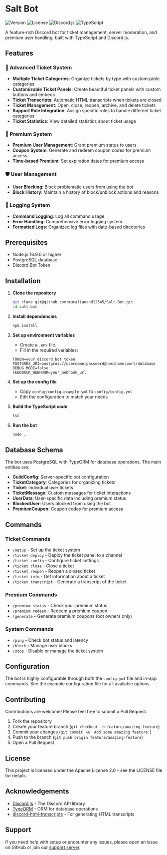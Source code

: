 # Salt Bot

![Version](https://img.shields.io/badge/version-1.2.7-blue)
![License](https://img.shields.io/badge/license-Apache%202.0-green)
![Discord.js](https://img.shields.io/badge/discord.js-v14-7289da)
![TypeScript](https://img.shields.io/badge/typescript-v5.2.2-blue)

A feature-rich Discord bot for ticket management, server moderation, and premium user handling, built with TypeScript and Discord.js.

## Features

### 🎫 Advanced Ticket System

- **Multiple Ticket Categories**: Organize tickets by type with customizable categories
- **Customizable Ticket Panels**: Create beautiful ticket panels with custom buttons and embeds
- **Ticket Transcripts**: Automatic HTML transcripts when tickets are closed
- **Ticket Management**: Open, close, reopen, archive, and delete tickets
- **Support Role Integration**: Assign specific roles to handle different ticket categories
- **Ticket Statistics**: View detailed statistics about ticket usage

### 💎 Premium System

- **Premium User Management**: Grant premium status to users
- **Coupon System**: Generate and redeem coupon codes for premium access
- **Time-based Premium**: Set expiration dates for premium access

### 🛡️ User Management

- **User Blocking**: Block problematic users from using the bot
- **Block History**: Maintain a history of block/unblock actions and reasons

### 📝 Logging System

- **Command Logging**: Log all command usage
- **Error Handling**: Comprehensive error logging system
- **Formatted Logs**: Organized log files with date-based directories

## Prerequisites

- Node.js 16.9.0 or higher
- PostgreSQL database
- Discord Bot Token

## Installation

1. **Clone the repository**
   ```bash
   git clone git@github.com:muralianand12345/Salt-Bot.git
   cd salt-bot
   ```

2. **Install dependencies**
   ```bash
   npm install
   ```

3. **Set up environment variables**
   - Create a `.env` file.
   - Fill in the required variables:
   ```
   TOKEN=your_discord_bot_token
   POSTGRES_URI=postgres://username:password@hostname:port/database
   DEBUG_MODE=false
   FEEDBACK_WEBHOOK=your_webhook_url
   ```

4. **Set up the config file**
   - Copy `config/config.example.yml` to `config/config.yml`
   - Edit the configuration to match your needs

5. **Build the TypeScript code**
   ```bash
   tsc
   ```

6. **Run the bot**
   ```bash
   node .
   ```

## Database Schema

The bot uses PostgreSQL with TypeORM for database operations. The main entities are:

- **GuildConfig**: Server-specific bot configuration
- **TicketCategory**: Categories for organizing tickets
- **Ticket**: Individual user tickets
- **TicketMessage**: Custom messages for ticket interactions
- **UserData**: User-specific data including premium status
- **BlockedUser**: Users blocked from using the bot
- **PremiumCoupon**: Coupon codes for premium access

## Commands

### Ticket Commands

- `/setup` - Set up the ticket system
- `/ticket deploy` - Deploy the ticket panel to a channel
- `/ticket config` - Configure ticket settings
- `/ticket close` - Close a ticket
- `/ticket reopen` - Reopen a closed ticket
- `/ticket info` - Get information about a ticket
- `/ticket transcript` - Generate a transcript of the ticket

### Premium Commands

- `/premium status` - Check your premium status
- `/premium redeem` - Redeem a premium coupon
- `!generate` - Generate premium coupons (bot owners only)

### System Commands

- `/ping` - Check bot status and latency
- `/block` - Manage user blocks
- `/stop` - Disable or manage the ticket system

## Configuration

The bot is highly configurable through both the `config.yml` file and in-app commands. See the example configuration file for all available options.

## Contributing

Contributions are welcome! Please feel free to submit a Pull Request.

1. Fork the repository
2. Create your feature branch (`git checkout -b feature/amazing-feature`)
3. Commit your changes (`git commit -m 'Add some amazing feature'`)
4. Push to the branch (`git push origin feature/amazing-feature`)
5. Open a Pull Request

## License

This project is licensed under the Apache License 2.0 - see the LICENSE file for details.

## Acknowledgements

- [Discord.js](https://discord.js.org/) - The Discord API library
- [TypeORM](https://typeorm.io/) - ORM for database operations
- [discord-html-transcripts](https://github.com/ItzDerock/discord-html-transcripts) - For generating HTML transcripts

## Support

If you need help with setup or encounter any issues, please open an issue on GitHub or join our [support server](https://discord.gg/XzE9hSbsNb).